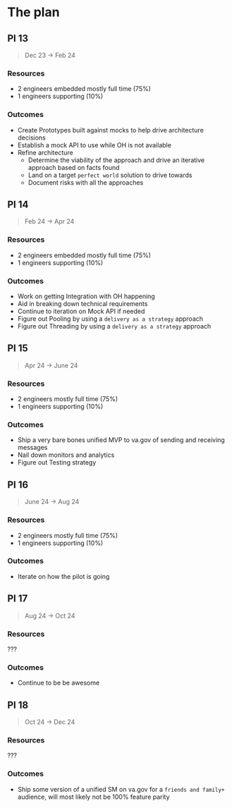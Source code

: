 # The plan 

## PI 13 

> Dec 23 -> Feb 24

### Resources

- 2 engineers embedded mostly full time (75%)
- 1 engineers supporting (10%)

### Outcomes

- Create Prototypes built against mocks to help drive architecture decisions
- Establish a mock API to use while OH is not available
- Refine architecture 
  - Determine the viability of the approach and drive an iterative approach based on facts found
  - Land on a target `perfect world` solution to drive towards
  - Document risks with all the approaches

## PI 14

> Feb 24 -> Apr 24

### Resources

- 2 engineers embedded mostly full time (75%)
- 1 engineers supporting (10%)

### Outcomes

- Work on getting Integration with OH happening
- Aid in breaking down technical requirements 
- Continue to iteration on Mock API if needed
- Figure out Pooling by using a `delivery as a strategy` approach
- Figure out Threading by using a `delivery as a strategy` approach


## PI 15

> Apr 24 -> June 24

### Resources

- 2 engineers mostly full time (75%)
- 1 engineers supporting (10%)

### Outcomes

- Ship a very bare bones unified MVP to va.gov of sending and receiving messages
- Nail down monitors and analytics 
- Figure out Testing strategy

## PI 16

> June 24 -> Aug 24

### Resources

- 2 engineers mostly full time (75%)
- 1 engineers supporting (10%)

### Outcomes

- Iterate on how the pilot is going

## PI 17

> Aug 24 -> Oct 24

### Resources

???

### Outcomes

- Continue to be be awesome

## PI 18

> Oct 24 -> Dec 24

### Resources

???

### Outcomes

- Ship some version of a unified SM on va.gov for a `friends and family+` audience, will most likely not be 100% feature parity